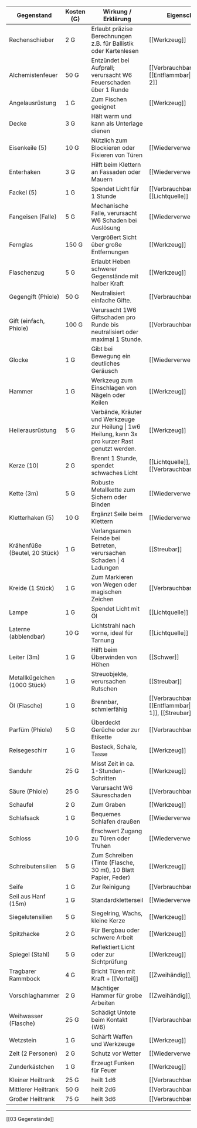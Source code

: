 

| **Gegenstand**                | **Kosten (G)** | **Wirkung / Erklärung**                                                                             | **Eigenschaften**                                              |
| ----------------------------- | -------------- | --------------------------------------------------------------------------------------------------- | -------------------------------------------------------------- |
| Rechenschieber                | 2 G            | Erlaubt präzise Berechnungen z.B. für Ballistik oder Kartenlesen                                    | [[Werkzeug]]                                                   |
| Alchemistenfeuer              | 50 G           | Entzündet bei Aufprall; verursacht W6 Feuerschaden über 1 Runde                                     | [[Verbrauchbar]], [[Entflammbar\|Entflammbar 2]]               |
| Angelausrüstung               | 1 G            | Zum Fischen geeignet                                                                                | [[Werkzeug]]                                                   |
| Decke                         | 3 G            | Hält warm und kann als Unterlage dienen                                                             |                                                                |
| Eisenkeile (5)                | 10 G           | Nützlich zum Blockieren oder Fixieren von Türen                                                     | [[Wiederverwendbar]]                                           |
| Enterhaken                    | 3 G            | Hilft beim Klettern an Fassaden oder Mauern                                                         | [[Wiederverwendbar]]                                           |
| Fackel (5)                    | 1 G            | Spendet Licht für 1 Stunde                                                                          | [[Verbrauchbar]], [[Lichtquelle]]                              |
| Fangeisen (Falle)             | 5 G            | Mechanische Falle, verursacht W6 Schaden bei Auslösung                                              | [[Wiederverwendbar]]                                           |
| Fernglas                      | 150 G          | Vergrößert Sicht über große Entfernungen                                                            | [[Werkzeug]]                                                   |
| Flaschenzug                   | 5 G            | Erlaubt Heben schwerer Gegenstände mit halber Kraft                                                 | [[Werkzeug]]                                                   |
| Gegengift (Phiole)            | 50 G           | Neutralisiert einfache Gifte.                                                                       | [[Verbrauchbar]], [[Trank]]                                    |
| Gift (einfach, Phiole)        | 100 G          | Verursacht 1W6 Giftschaden pro Runde bis neutralisiert oder maximal 1 Stunde.                       | [[Verbrauchbar]], [[Trank]]                                    |
| Glocke                        | 1 G            | Gibt bei Bewegung ein deutliches Geräusch                                                           | [[Wiederverwendbar]]                                           |
| Hammer                        | 1 G            | Werkzeug zum Einschlagen von Nägeln oder Keilen                                                     | [[Werkzeug]]                                                   |
| Heilerausrüstung              | 5 G            | Verbände, Kräuter und Werkzeuge zur Heilung \| 1w6 Heilung, kann 3x pro kurzer Rast genutzt werden. | [[Werkzeug]]                                                   |
| Kerze (10)                    | 2 G            | Brennt 1 Stunde, spendet schwaches Licht                                                            | [[Lichtquelle]], [[Verbrauchbar]]                              |
| Kette (3m)                    | 5 G            | Robuste Metallkette zum Sichern oder Binden                                                         | [[Wiederverwendbar]]                                           |
| Kletterhaken (5)              | 10 G           | Ergänzt Seile beim Klettern                                                                         | [[Wiederverwendbar]]                                           |
| Krähenfüße (Beutel, 20 Stück) | 1 G            | Verlangsamen Feinde bei Betreten, verursachen Schaden \| 4 Ladungen                                 | [[Streubar]]                                                   |
| Kreide (1 Stück)              | 1 G            | Zum Markieren von Wegen oder magischen Zeichen                                                      | [[Verbrauchbar]]                                               |
| Lampe                         | 1 G            | Spendet Licht mit Öl                                                                                | [[Lichtquelle]]                                                |
| Laterne (abblendbar)          | 10 G           | Lichtstrahl nach vorne, ideal für Tarnung                                                           | [[Lichtquelle]]                                                |
| Leiter (3m)                   | 1 G            | Hilft beim Überwinden von Höhen                                                                     | [[Schwer]]                                                     |
| Metallkügelchen (1000 Stück)  | 1 G            | Streuobjekte, verursachen Rutschen                                                                  | [[Streubar]]                                                   |
| Öl (Flasche)                  | 1 G            | Brennbar, schmierfähig                                                                              | [[Verbrauchbar]], [[Entflammbar\|Entflammbar 1]], [[Streubar]] |
| Parfüm (Phiole)               | 5 G            | Überdeckt Gerüche oder zur Etikette                                                                 | [[Verbrauchbar]]                                               |
| Reisegeschirr                 | 1 G            | Besteck, Schale, Tasse                                                                              | [[Werkzeug]]                                                   |
| Sanduhr                       | 25 G           | Misst Zeit in ca. 1-Stunden-Schritten                                                               | [[Werkzeug]]                                                   |
| Säure (Phiole)                | 25 G           | Verursacht W6 Säureschaden                                                                          | [[Verbrauchbar]]                                               |
| Schaufel                      | 2 G            | Zum Graben                                                                                          | [[Werkzeug]]                                                   |
| Schlafsack                    | 1 G            | Bequemes Schlafen draußen                                                                           | [[Wiederverwendbar]]                                           |
| Schloss                       | 10 G           | Erschwert Zugang zu Türen oder Truhen                                                               | [[Wiederverwendbar]]                                           |
| Schreibutensilien             | 5 G            | Zum Schreiben (Tinte (Flasche, 30 ml), 10 Blatt Papier, Feder)                                      | [[Werkzeug]]                                                   |
| Seife                         | 1 G            | Zur Reinigung                                                                                       | [[Verbrauchbar]]                                               |
| Seil aus Hanf (15m)           | 1 G            | Standardkletterseil                                                                                 | [[Wiederverwendbar]]                                           |
| Siegelutensilien              | 5 G            | Siegelring, Wachs, kleine Kerze                                                                     | [[Werkzeug]]                                                   |
| Spitzhacke                    | 2 G            | Für Bergbau oder schwere Arbeit                                                                     | [[Werkzeug]]                                                   |
| Spiegel (Stahl)               | 5 G            | Reflektiert Licht oder zur Sichtprüfung                                                             | [[Werkzeug]]                                                   |
| Tragbarer Rammbock            | 4 G            | Bricht Türen mit Kraft + [[Vorteil]]                                                                | [[Zweihändig]], [[Schwer]]                                     |
| Vorschlaghammer               | 2 G            | Mächtiger Hammer für grobe Arbeiten                                                                 | [[Zweihändig]], [[Schwer]]                                     |
| Weihwasser (Flasche)          | 25 G           | Schädigt Untote beim Kontakt (W6)                                                                   | [[Verbrauchbar]]                                               |
| Wetzstein                     | 1 G            | Schärft Waffen und Werkzeuge                                                                        | [[Werkzeug]]                                                   |
| Zelt (2 Personen)             | 2 G            | Schutz vor Wetter                                                                                   | [[Wiederverwendbar]]                                           |
| Zunderkästchen                | 1 G            | Erzeugt Funken für Feuer                                                                            | [[Werkzeug]]                                                   |
| Kleiner Heiltrank             | 25 G           | heilt 1d6                                                                                           | [[Verbrauchbar]], [[Trank]]                                    |
| Mittlerer Heiltrank           | 50 G           | heilt 2d6                                                                                           | [[Verbrauchbar]], [[Trank]]                                    |
| Großer Heiltrank              | 75 G           | heilt 3d6                                                                                           | [[Verbrauchbar]], [[Trank]]                                    |

---
[[03 Gegenstände]]
